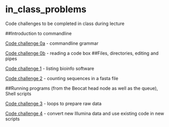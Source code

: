 in_class_problems
=================

Code challenges to be completed in class during lecture

##Introduction to commandline

[Code challenge 0a](https://github.com/NGSAnalysisOnBeocatClass/in_class_problems/blob/master/Lecture1.md#code-challenge-0a) - commandline grammar

[Code challenge 0b](https://github.com/NGSAnalysisOnBeocatClass/in_class_problems/blob/master/Lecture1.md#code-challenge-0b) - reading a code box
##Files, directories, editing and pipes

[Code challenge 1](https://github.com/NGSAnalysisOnBeocatClass/in_class_problems/blob/master/Lecture2.md#code-challenge-1) - listing bioinfo software

[Code challenge 2](https://github.com/NGSAnalysisOnBeocatClass/in_class_problems/blob/master/Lecture2.md#code-challenge-2) - counting sequences in a fasta file

##Running programs (from the Beocat head node as well as the queue), Shell scripts

[Code challenge 3](https://github.com/NGSAnalysisOnBeocatClass/in_class_problems/blob/master/Lecture2.md#code-challenge-3) - loops to prepare raw data

[Code challenge 4](https://github.com/NGSAnalysisOnBeocatClass/in_class_problems/blob/master/Lecture3.md#code-challenge-4) - convert new Illumina data and use existing code in new scripts
